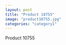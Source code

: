 ```yaml
---
layout: post
title: "Product 10755"
image: "product10755.jpg"
categories: "category1"
---
```

Product 10755
